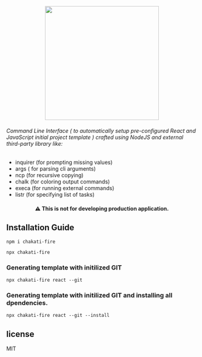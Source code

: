 <p align="center">
<img src="https://user-images.githubusercontent.com/37651620/128588248-8ad47c14-d272-47ae-94dc-7eadb7c61ca0.png" width=300>
</p>

###### Command Line Interface ( to automatically setup pre-configured React and JavaScript initial project template ) crafted using NodeJS and external third-party library like:

- inquirer (for prompting missing values)
- args ( for parsing cli arguments)
- ncp (for recursive copying)
- chalk (for coloring output commands)
- execa (for running external commands)
- listr (for specifying list of tasks)

<h4 align="center">
⚠️ This is not for developing production application.
</h4>

## Installation Guide

```
npm i chakati-fire

npx chakati-fire

```

### Generating template with initilized GIT

```
npx chakati-fire react --git

```

### Generating template with initilized GIT and installing all dpendencies.

```
npx chakati-fire react --git --install

```

## license

MIT

```

```
